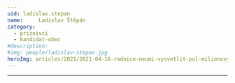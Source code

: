 ```yaml
---
uid: ladislav.stepan
name:     Ladislav Štěpán
category:
  - priznivci
  - kandidat-obec
#description: 
#img: people/ladislav-stepan.jpg
heroImg: articles/2021/2021-04-16-radnice-neumi-vysvetlit-pul-milionovy-pro-valentu.jpg
---
```



---

